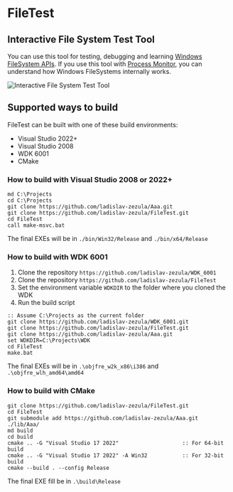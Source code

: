 FileTest
========

## Interactive File System Test Tool
You can use this tool for testing, debugging and learning [Windows FileSystem APIs](http://msdn.microsoft.com/en-us/library/windows/desktop/aa364232(v=vs.85).aspx).
If you use this tool with [Process Monitor](http://technet.microsoft.com/en-us/sysinternals/bb896645.aspx), you can understand how Windows FileSystems internally works.

![Interactive File System Test Tool](http://www.zezula.net/images/tools/filetest_github.png)

## Supported ways to build
FileTest can be built with one of these build environments:
* Visual Studio 2022+
* Visual Studio 2008
* WDK 6001
* CMake

### How to build with Visual Studio 2008 or 2022+
```
md C:\Projects
cd C:\Projects
git clone https://github.com/ladislav-zezula/Aaa.git
git clone https://github.com/ladislav-zezula/FileTest.git
cd FileTest
call make-msvc.bat
```
The final EXEs will be in `./bin/Win32/Release` and `./bin/x64/Release`

### How to build with WDK 6001
1. Clone the repository `https://github.com/ladislav-zezula/WDK_6001`
2. Clone the repository `https://github.com/ladislav-zezula/FileTest`
3. Set the environment variable `WDKDIR` to the folder where you cloned the WDK
4. Run the build script
```
:: Assume C:\Projects as the current folder
git clone https://github.com/ladislav-zezula/WDK_6001.git
git clone https://github.com/ladislav-zezula/FileTest.git
git clone https://github.com/ladislav-zezula/Aaa.git
set WDKDIR=C:\Projects\WDK
cd FileTest
make.bat
```
The final EXEs will be in `.\objfre_w2k_x86\i386` and `.\objfre_wlh_amd64\amd64`

### How to build with CMake
```
git clone https://github.com/ladislav-zezula/FileTest.git
cd FileTest
git submodule add https://github.com/ladislav-zezula/Aaa.git ./lib/Aaa/
md build
cd build
cmake .. -G "Visual Studio 17 2022"                    :: For 64-bit build
cmake .. -G "Visual Studio 17 2022" -A Win32           :: For 32-bit build
cmake --build . --config Release
```
The final EXE fill be in `.\build\Release`